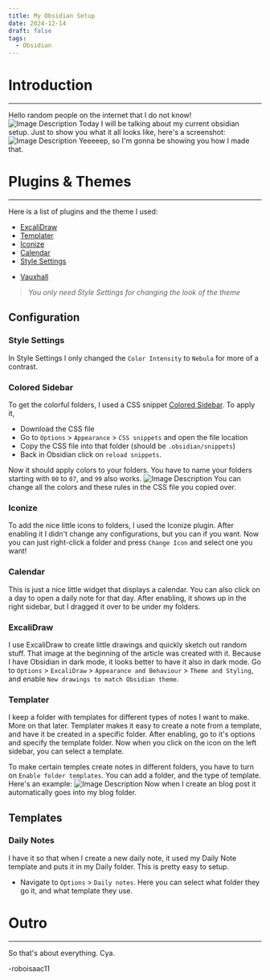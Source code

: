 ```yaml
---
title: My Obsidian Setup
date: 2024-12-14
draft: false
tags:
  - Obsidian
---
```

# Introduction
---
Hello random people on the internet that I do not know!
![Image Description](/isaac-blog/images/Pasted-image-20241215140327.png)
Today I will be talking about my current obsidian setup. Just to show you what it all looks like, here's a screenshot:
![Image Description](/isaac-blog/images/Pasted-image-20241215141856.png)
Yeeeeep, so I'm gonna be showing you how I made that.

# Plugins & Themes
---
Here is a list of plugins and the theme I used:
- [ExcaliDraw](https://github.com/zsviczian/obsidian-excalidraw-plugin)
- [Templater](https://github.com/SilentVoid13/Templater)
- [Iconize](https://github.com/FlorianWoelki/obsidian-iconize)
- [Calendar](https://github.com/liamcain/obsidian-calendar-plugin)
- [Style Settings](https://github.com/mgmeyers/obsidian-style-settings)
* [Vauxhall](https://github.com/CyanVoxel/vauxhall-obsidian)
> *You only need Style Settings for changing the look of the theme*

## Configuration
### Style Settings
In Style Settings I only changed the `Color Intensity` to `Nebula` for more of a contrast.

### Colored Sidebar
To get the colorful folders, I used a CSS snippet [Colored Sidebar](https://github.com/CyanVoxel/Obsidian-Colored-Sidebar). To apply it,
- Download the CSS file
- Go to `Options` > `Appearance` > `CSS snippets` and open the file location
- Copy the CSS file into that folder (should be `.obsidian/snippets`)
- Back in Obsidian click on `reload snippets`.

Now it should apply colors to your folders. You have to name your folders starting with `00` to `07`, and `99` also works. 
![Image Description](/isaac-blog/images/Pasted-image-20241215143657.png)
You can change all the colors and these rules in the CSS file you copied over.

### Iconize
To add the nice little icons to folders, I used the Iconize plugin. After enabling it I didn't change any configurations, but you can if you want. Now you can just right-click a folder and press `Change Icon` and select one you want!

### Calendar
This is just a nice little widget that displays a calendar. You can also click on a day to open a daily note for that day. After enabling, it shows up in the right sidebar, but I dragged it over to be under my folders.

### ExcaliDraw
I use ExcaliDraw to create little drawings and quickly sketch out random stuff. That image at the beginning of the article was created with it. Because I have Obsidian in dark mode, it looks better to have it also in dark mode. Go to `Options` > `ExcaliDraw` > `Appearance and Behaviour` > `Theme and Styling`, and enable `New drawings to match Obsidian theme`.

### Templater
I keep a folder with templates for different types of notes I want to make. More on that later. Templater makes it easy to create a note from a template, and have it be created in a specific folder. After enabling, go to it's options and specify the template folder. Now when you click on the icon on the left sidebar, you can select a template.

To make certain temples create notes in different folders, you have to turn on `Enable folder templates`. You can add a folder, and the type of template. Here's an example:
![Image Description](/isaac-blog/images/Pasted-image-20241215144459.png)
Now when I create an blog post it automatically goes into my blog folder.

## Templates
### Daily Notes
I have it so that when I create a new daily note, it used my Daily Note template and puts it in my Daily folder. This is pretty easy to setup.

* Navigate to `Options` > `Daily notes`. Here you can select what folder they go it, and what template they use.

# Outro
---
So that's about everything. Cya.

-roboisaac11